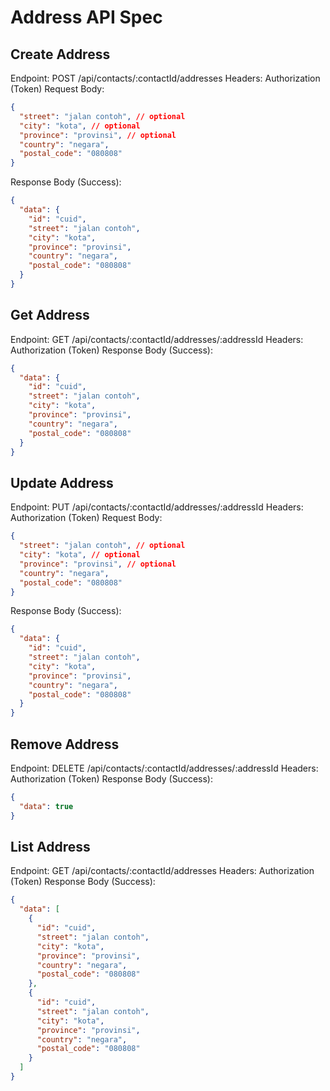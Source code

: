 # Address API Spec

## Create Address

Endpoint: POST /api/contacts/:contactId/addresses
Headers: Authorization (Token)
Request Body:

```json
{
  "street": "jalan contoh", // optional
  "city": "kota", // optional
  "province": "provinsi", // optional
  "country": "negara",
  "postal_code": "080808"
}
```

Response Body (Success):

```json
{
  "data": {
    "id": "cuid",
    "street": "jalan contoh",
    "city": "kota",
    "province": "provinsi",
    "country": "negara",
    "postal_code": "080808"
  }
}
```

## Get Address

Endpoint: GET /api/contacts/:contactId/addresses/:addressId
Headers: Authorization (Token)
Response Body (Success):

```json
{
  "data": {
    "id": "cuid",
    "street": "jalan contoh",
    "city": "kota",
    "province": "provinsi",
    "country": "negara",
    "postal_code": "080808"
  }
}
```

## Update Address

Endpoint: PUT /api/contacts/:contactId/addresses/:addressId
Headers: Authorization (Token)
Request Body:

```json
{
  "street": "jalan contoh", // optional
  "city": "kota", // optional
  "province": "provinsi", // optional
  "country": "negara",
  "postal_code": "080808"
}
```

Response Body (Success):

```json
{
  "data": {
    "id": "cuid",
    "street": "jalan contoh",
    "city": "kota",
    "province": "provinsi",
    "country": "negara",
    "postal_code": "080808"
  }
}
```

## Remove Address

Endpoint: DELETE /api/contacts/:contactId/addresses/:addressId
Headers: Authorization (Token)
Response Body (Success):

```json
{
  "data": true
}
```

## List Address

Endpoint: GET /api/contacts/:contactId/addresses
Headers: Authorization (Token)
Response Body (Success):

```json
{
  "data": [
    {
      "id": "cuid",
      "street": "jalan contoh",
      "city": "kota",
      "province": "provinsi",
      "country": "negara",
      "postal_code": "080808"
    },
    {
      "id": "cuid",
      "street": "jalan contoh",
      "city": "kota",
      "province": "provinsi",
      "country": "negara",
      "postal_code": "080808"
    }
  ]
}
```
